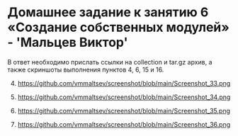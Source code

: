 # Домашнее задание к занятию 6 «Создание собственных модулей» - 'Мальцев Виктор'


В ответ необходимо прислать ссылки на collection и tar.gz архив, а также скриншоты выполнения пунктов 4, 6, 15 и 16.

4. https://github.com/vmmaltsev/screenshot/blob/main/Screenshot_33.png

6. https://github.com/vmmaltsev/screenshot/blob/main/Screenshot_34.png

15. https://github.com/vmmaltsev/screenshot/blob/main/Screenshot_35.png

16. https://github.com/vmmaltsev/screenshot/blob/main/Screenshot_36.png

